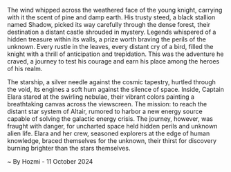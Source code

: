 
The wind whipped across the weathered face of the young knight, carrying with it the scent of pine and damp earth. His trusty steed, a black stallion named Shadow, picked its way carefully through the dense forest, their destination a distant castle shrouded in mystery. Legends whispered of a hidden treasure within its walls, a prize worth braving the perils of the unknown. Every rustle in the leaves, every distant cry of a bird, filled the knight with a thrill of anticipation and trepidation. This was the adventure he craved, a journey to test his courage and earn his place among the heroes of his realm.

The starship, a silver needle against the cosmic tapestry, hurtled through the void, its engines a soft hum against the silence of space. Inside, Captain Elara stared at the swirling nebulae, their vibrant colors painting a breathtaking canvas across the viewscreen.  The mission: to reach the distant star system of Altair, rumored to harbor a new energy source capable of solving the galactic energy crisis. The journey, however, was fraught with danger, for uncharted space held hidden perils and unknown alien life. Elara and her crew, seasoned explorers at the edge of human knowledge, braced themselves for the unknown, their thirst for discovery burning brighter than the stars themselves. 

~ By Hozmi - 11 October 2024
